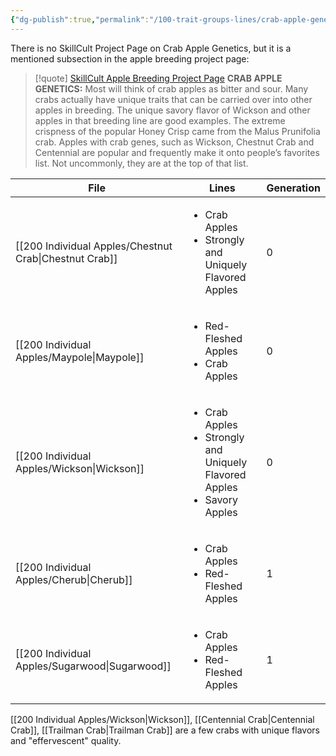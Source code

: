 ```yaml
---
{"dg-publish":true,"permalink":"/100-trait-groups-lines/crab-apple-genetics/"}
---
```



There is no SkillCult Project Page on Crab Apple Genetics, but it is a mentioned subsection in the apple breeding project page:
>[!quote] [SkillCult Apple Breeding Project Page](https://skillcult.com/applebreeding)
>**CRAB APPLE GENETICS:** 
>Most will think of crab apples as bitter and sour. Many crabs actually have unique traits that can be carried over into other apples in breeding. The unique savory flavor of Wickson and other apples in that breeding line are good examples. The extreme crispness of the popular Honey Crisp came from the Malus Prunifolia crab. Apples with crab genes, such as Wickson, Chestnut Crab and Centennial are popular and frequently make it onto people’s favorites list. Not uncommonly, they are at the top of that list.

| File                                                      | Lines                                                                                             | Generation |
| --------------------------------------------------------- | ------------------------------------------------------------------------------------------------- | ---------- |
| [[200 Individual Apples/Chestnut Crab\|Chestnut Crab]] | <ul><li>Crab Apples</li><li>Strongly and Uniquely Flavored Apples</li></ul>                       | 0          |
| [[200 Individual Apples/Maypole\|Maypole]]             | <ul><li>Red-Fleshed Apples</li><li>Crab Apples</li></ul>                                          | 0          |
| [[200 Individual Apples/Wickson\|Wickson]]             | <ul><li>Crab Apples</li><li>Strongly and Uniquely Flavored Apples</li><li>Savory Apples</li></ul> | 0          |
| [[200 Individual Apples/Cherub\|Cherub]]               | <ul><li>Crab Apples</li><li>Red-Fleshed Apples</li></ul>                                          | 1          |
| [[200 Individual Apples/Sugarwood\|Sugarwood]]         | <ul><li>Crab Apples</li><li>Red-Fleshed Apples</li></ul>                                          | 1          |


[[200 Individual Apples/Wickson\|Wickson]], [[Centennial Crab\|Centennial Crab]], [[Trailman Crab\|Trailman Crab]] are a few crabs with unique flavors and "effervescent" quality.